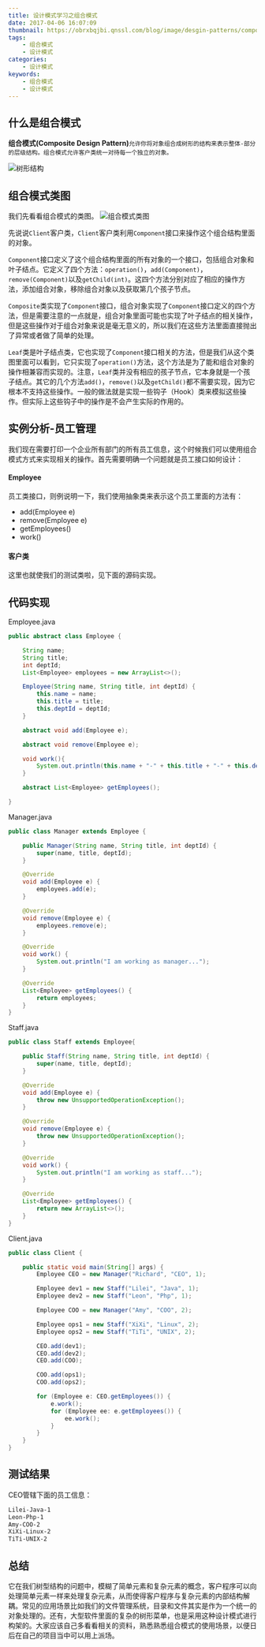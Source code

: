 ```yaml
---
title: 设计模式学习之组合模式
date: 2017-04-06 16:07:09
thumbnail: https://obrxbqjbi.qnssl.com/blog/image/desgin-patterns/composite-pattern.png
tags:
	- 组合模式
	- 设计模式
categories:
	- 设计模式
keywords:
	- 组合模式
	- 设计模式
---
```

## 什么是组合模式
**组合模式(Composite Design Pattern)**`允许你将对象组合成树形的结构来表示整体-部分的层级结构。组合模式允许客户类统一对待每一个独立的对象。`

![树形结构](https://obrxbqjbi.qnssl.com/blog/image/desgin-patterns/composite-01.png)

## 组合模式类图
我们先看看组合模式的类图。
![组合模式类图](https://obrxbqjbi.qnssl.com/blog/image/desgin-patterns/composite-02.png)

先说说`Client`客户类，`Client`客户类利用`Component`接口来操作这个组合结构里面的对象。

`Component`接口定义了这个组合结构里面的所有对象的一个接口，包括组合对象和叶子结点。它定义了四个方法：`operation()`，`add(Component)`，`remove(Component)`以及`getChild(int)`。这四个方法分别对应了相应的操作方法，添加组合对象，移除组合对象以及获取第几个孩子节点。

`Composite`类实现了`Component`接口，组合对象实现了`Component`接口定义的四个方法，但是需要注意的一点就是，组合对象里面可能也实现了叶子结点的相关操作，但是这些操作对于组合对象来说是毫无意义的，所以我们在这些方法里面直接抛出了异常或者做了简单的处理。

`Leaf`类是叶子结点类，它也实现了`Component`接口相关的方法，但是我们从这个类图里面可以看到，它只实现了`operation()`方法，这个方法是为了能和组合对象的操作相兼容而实现的。注意，`Leaf`类并没有相应的孩子节点，它本身就是一个孩子结点。其它的几个方法`add()`，`remove()`以及`getChild()`都不需要实现，因为它根本不支持这些操作。一般的做法就是实现一些钩子（Hook）类来模拟这些操作。但实际上这些钩子中的操作是不会产生实际的作用的。

## 实例分析-员工管理
我们现在需要打印一个企业所有部门的所有员工信息，这个时候我们可以使用组合模式方式来实现相关的操作。首先需要明确一个问题就是员工接口如何设计：

#### Employee
员工类接口，则例说明一下，我们使用抽象类来表示这个员工里面的方法有：

- add(Employee e)
- remove(Employee e)
- getEmployees()
- work()

#### 客户类
这里也就使我们的测试类啦，见下面的源码实现。

## 代码实现

Employee.java

``` java
public abstract class Employee {

    String name;
    String title;
    int deptId;
    List<Employee> employees = new ArrayList<>();

    Employee(String name, String title, int deptId) {
        this.name = name;
        this.title = title;
        this.deptId = deptId;
    }

    abstract void add(Employee e);

    abstract void remove(Employee e);

    void work(){
        System.out.println(this.name + "-" + this.title + "-" + this.deptId);
    }

    abstract List<Employee> getEmployees();

}
```

Manager.java

``` java
public class Manager extends Employee {

    public Manager(String name, String title, int deptId) {
        super(name, title, deptId);
    }

    @Override
    void add(Employee e) {
        employees.add(e);
    }

    @Override
    void remove(Employee e) {
        employees.remove(e);
    }

    @Override
    void work() {
        System.out.println("I am working as manager...");
    }

    @Override
    List<Employee> getEmployees() {
        return employees;
    }
}
```

Staff.java

``` java
public class Staff extends Employee{

    public Staff(String name, String title, int deptId) {
        super(name, title, deptId);
    }

    @Override
    void add(Employee e) {
        throw new UnsupportedOperationException();
    }

    @Override
    void remove(Employee e) {
        throw new UnsupportedOperationException();
    }

    @Override
    void work() {
        System.out.println("I am working as staff...");
    }

    @Override
    List<Employee> getEmployees() {
        return new ArrayList<>();
    }
}
```

Client.java

``` java
public class Client {

    public static void main(String[] args) {
        Employee CEO = new Manager("Richard", "CEO", 1);

        Employee dev1 = new Staff("Lilei", "Java", 1);
        Employee dev2 = new Staff("Leon", "Php", 1);

        Employee COO = new Manager("Amy", "COO", 2);

        Employee ops1 = new Staff("XiXi", "Linux", 2);
        Employee ops2 = new Staff("TiTi", "UNIX", 2);

        CEO.add(dev1);
        CEO.add(dev2);
        CEO.add(COO);

        COO.add(ops1);
        COO.add(ops2);

        for (Employee e: CEO.getEmployees()) {
            e.work();
            for (Employee ee: e.getEmployees()) {
                ee.work();
            }
        }
    }
}
```

## 测试结果
CEO管辖下面的员工信息：

``` bash
Lilei-Java-1
Leon-Php-1
Amy-COO-2
XiXi-Linux-2
TiTi-UNIX-2
```

## 总结
它在我们树型结构的问题中，模糊了简单元素和复杂元素的概念，客户程序可以向处理简单元素一样来处理复杂元素，从而使得客户程序与复杂元素的内部结构解耦。常见的应用场景比如我们的文件管理系统，目录和文件其实是作为一个统一的对象处理的。还有，大型软件里面的复杂的树形菜单，也是采用这种设计模式进行构架的。大家应该自己多看看相关的资料，熟悉熟悉组合模式的使用场景，以便日后在自己的项目当中可以用上派场。